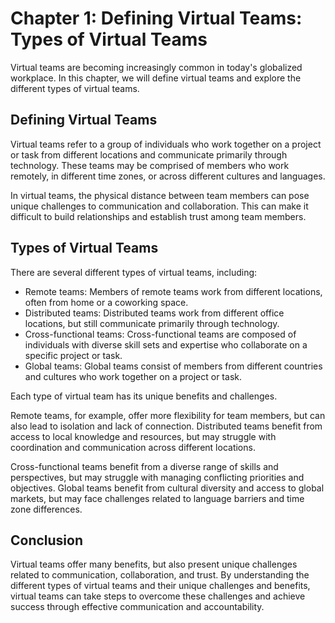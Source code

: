 Chapter 1: Defining Virtual Teams: Types of Virtual Teams
=========================================================

Virtual teams are becoming increasingly common in today's globalized workplace. In this chapter, we will define virtual teams and explore the different types of virtual teams.

Defining Virtual Teams
----------------------

Virtual teams refer to a group of individuals who work together on a project or task from different locations and communicate primarily through technology. These teams may be comprised of members who work remotely, in different time zones, or across different cultures and languages.

In virtual teams, the physical distance between team members can pose unique challenges to communication and collaboration. This can make it difficult to build relationships and establish trust among team members.

Types of Virtual Teams
----------------------

There are several different types of virtual teams, including:

* Remote teams: Members of remote teams work from different locations, often from home or a coworking space.
* Distributed teams: Distributed teams work from different office locations, but still communicate primarily through technology.
* Cross-functional teams: Cross-functional teams are composed of individuals with diverse skill sets and expertise who collaborate on a specific project or task.
* Global teams: Global teams consist of members from different countries and cultures who work together on a project or task.

Each type of virtual team has its unique benefits and challenges.

Remote teams, for example, offer more flexibility for team members, but can also lead to isolation and lack of connection. Distributed teams benefit from access to local knowledge and resources, but may struggle with coordination and communication across different locations.

Cross-functional teams benefit from a diverse range of skills and perspectives, but may struggle with managing conflicting priorities and objectives. Global teams benefit from cultural diversity and access to global markets, but may face challenges related to language barriers and time zone differences.

Conclusion
----------

Virtual teams offer many benefits, but also present unique challenges related to communication, collaboration, and trust. By understanding the different types of virtual teams and their unique challenges and benefits, virtual teams can take steps to overcome these challenges and achieve success through effective communication and accountability.
